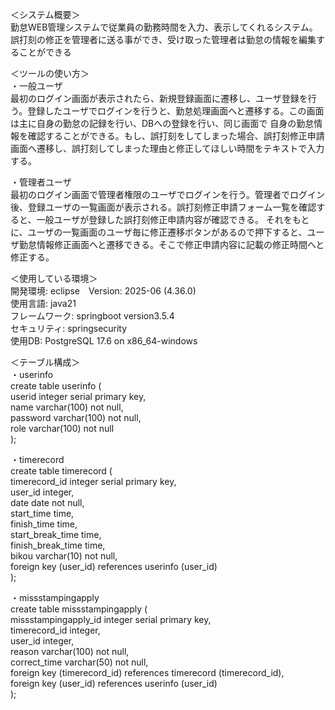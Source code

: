 ＜システム概要＞<br>
勤怠WEB管理システムで従業員の勤務時間を入力、表示してくれるシステム。誤打刻の修正を管理者に送る事ができ、受け取った管理者は勤怠の情報を編集することができる

＜ツールの使い方＞<br>
・一般ユーザ<br>
最初のログイン画面が表示されたら、新規登録画面に遷移し、ユーザ登録を行う。登録したユーザでログインを行うと、勤怠処理画面へと遷移する。この画面は主に自身の勤怠の記録を行い、DBへの登録を行い、同じ画面で
自身の勤怠情報を確認することができる。もし、誤打刻をしてしまった場合、誤打刻修正申請画面へ遷移し、誤打刻してしまった理由と修正してほしい時間をテキストで入力する。

・管理者ユーザ<br>
最初のログイン画面で管理者権限のユーザでログインを行う。管理者でログイン後、登録ユーザの一覧画面が表示される。誤打刻修正申請フォーム一覧を確認すると、一般ユーザが登録した誤打刻修正申請内容が確認できる。
それをもとに、ユーザの一覧画面のユーザ毎に修正遷移ボタンがあるので押下すると、ユーザ勤怠情報修正画面へと遷移できる。そこで修正申請内容に記載の修正時間へと修正する。

＜使用している環境＞<br>
開発環境: eclipse　Version: 2025-06 (4.36.0)<br>
使用言語: java21<br>
フレームワーク: springboot version3.5.4<br>
セキュリティ: springsecurity<br>
使用DB: PostgreSQL 17.6 on x86_64-windows<br>

＜テーブル構成＞<br>
・userinfo<br>
create table userinfo (<br>
 userid integer serial primary key,<br>
 name varchar(100) not null,<br>
 password varchar(100) not null,<br>
 role varchar(100) not null<br>
);<br>

・timerecord<br>
create table timerecord (<br>
timerecord_id integer serial primary key,<br>
user_id integer,<br>
date date not null,<br>
start_time time,<br>
finish_time time,<br>
start_break_time time,<br>
finish_break_time time,<br>
bikou varchar(10) not null,<br>
foreign key (user_id) references userinfo (user_id)<br>
);<br>

・missstampingapply<br>
create table missstampingapply (<br>
missstampingapply_id integer serial primary key,<br>
timerecord_id integer,<br>
user_id integer,<br>
reason varchar(100) not null,<br>
correct_time varchar(50) not null,<br>
foreign key (timerecord_id) references timerecord (timerecord_id),<br>
foreign key (user_id) references userinfo (user_id)<br>
);<br>
 
